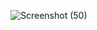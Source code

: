 ![Screenshot (50)](https://github.com/user-attachments/assets/3569f5b2-ef81-4e9b-aca1-87c857e89b4b)
